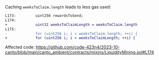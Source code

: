 Caching `weeksToClaim.length` leads to less gas used:

```diff
L173:         uint256 rewardsToSend;
L174:
+             uint32 weeksToClaimLength = weeksToClaim.length
L175:
-             for (uint256 i; i < weeksToClaim.length; ++i) {
+             for (uint256 i; i < weeksToClaimLength; ++i) {
```

Affected code:
https://github.com/code-423n4/2023-10-canto/blob/main/canto_ambient/contracts/mixins/LiquidityMining.sol#L174